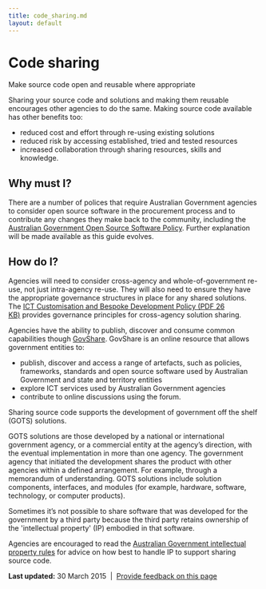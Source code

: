 ```yaml
---
title: code_sharing.md
layout: default
---
```

Code sharing
============

Make source code open and reusable where appropriate

Sharing your source code and solutions and making them reusable encourages other agencies to do the same. Making source code available has other benefits too:

-   reduced cost and effort through re-using existing solutions
-   reduced risk by accessing established, tried and tested resources
-   increased collaboration through sharing resources, skills and knowledge.

Why must I?
-----------

There are a number of polices that require Australian Government agencies to consider open source software in the procurement process and to contribute any changes they make back to the community, including the [Australian Government Open Source Software Policy](http://www.finance.gov.au/policy-guides-procurement/open-source-software/). Further explanation will be made available as this guide evolves.

How do I?
---------

Agencies will need to consider cross-agency and whole-of-government re-use, not just intra-agency re-use. They will also need to ensure they have the appropriate governance structures in place for any shared solutions. The [ICT Customisation and Bespoke Development Policy (PDF 26 KB)](http://www.finance.gov.au/files/2012/04/ICT_Customisation_and_Bespoke_Development_Policy.pdf) provides governance principles for cross-agency solution sharing.

Agencies have the ability to publish, discover and consume common capabilities though [GovShare](https://www.govshare.gov.au/). GovShare is an online resource that allows government entities to:

-   publish, discover and access a range of artefacts, such as policies, frameworks, standards and open source software used by Australian Government and state and territory entities
-   explore ICT services used by Australian Government agencies
-   contribute to online discussions using the forum. 

Sharing source code supports the development of government off the shelf (GOTS) solutions.

GOTS solutions are those developed by a national or international government agency, or a commercial entity at the agency’s direction, with the eventual implementation in more than one agency. The government agency that initiated the development shares the product with other agencies within a defined arrangement. For example, through a memorandum of understanding. GOTS solutions include solution components, interfaces, and modules (for example, hardware, software, technology, or computer products).

Sometimes it’s not possible to share software that was developed for the government by a third party because the third party retains ownership of the 'intellectual property' (IP) embodied in that software.

Agencies are encouraged to read the [Australian Government intellectual property rules](http://www.ag.gov.au/RightsAndProtections/IntellectualProperty/Pages/AustralianGovernmentIPrules.aspx) for advice on how best to handle IP to support sharing source code.

**Last updated:** 30 March 2015  |  [Provide feedback on this page](../feedback%3Furl_from=Sharingsourcecode.html)

